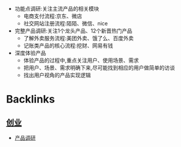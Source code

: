 - 功能点调研:关注主流产品的相关模块
    - 电商支付流程:京东、微店
    - 社交网站注册流程:陌陌、微信、nice
- 完整产品调研:关注1个龙头产品、12个新晋热门产品
    - 了解外卖服务流程:美团外卖、饿了么、百度外卖
    - 记账类产品的核心流程:挖财、网易有钱
- 深度体验产品
    - 体验产品的过程中,重点关注用户、使用场景、需求
    - 把用户、场景、需求明确下来,尽可能找到相应的用户做简单的访谈
    - 找出用户视角的产品实现逻辑

# Backlinks
## [创业](<创业.md>)
- [产品调研](<产品调研.md>)

